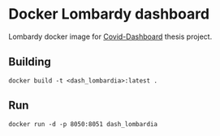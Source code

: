 # Docker Lombardy dashboard
Lombardy docker image for [Covid-Dashboard](https://github.com/alex27riva/Covid-dashboard) thesis project.

## Building
`docker build -t <dash_lombardia>:latest .`

## Run
`docker run -d -p 8050:8051 dash_lombardia`
